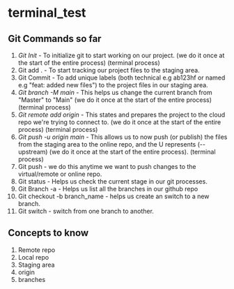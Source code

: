 # terminal_test

## Git Commands so far

1. _Git Init_ - To initialize git to start working on our project. (we do it once at the start of the entire process) (terminal process)
2. Git add . - To start tracking our project files to the staging area.
3. Git Commit - To add unique labels (both technical e.g ab123hf or named e.g "feat: added new files") to the project files in our staging area.
4. _Git branch -M main_ - This helps us change the current branch from "Master" to "Main" (we do it once at the start of the entire process) (terminal process)
5. _Git remote add origin <link>_ - This states and prepares the project to the cloud repo we're trying to connect to. (we do it once at the start of the entire process) (terminal process)
6. _Git push -u origin main_ - This allows us to now push (or publish) the files from the staging area to the online repo, and the U represents (--upstream) (we do it once at the start of the entire process). (terminal process)
7. Git push - we do this anytime we want to push changes to the virtual/remote or online repo.
8. Git status - Helps us check the current stage in our git processes.
9. Git Branch -a - Helps us list all the branches in our github repo
10. Git checkout -b branch_name - helps us create an switch to a new branch.
11. Git switch - switch from one branch to another.

## Concepts to know

1. Remote repo
2. Local repo
3. Staging area
4. origin
5. branches
